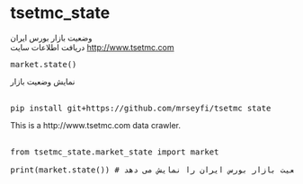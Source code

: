 # tsetmc_state
وضعیت بازار بورس ایران
<BR/>
دریافت اطلاعات سایت http://www.tsetmc.com
<BR/>

<div class="highlight highlight-source-js"><pre>
market.state()
</pre></div>

نمایش وضعیت بازار
<BR/>
<BR/>

<div class="highlight highlight-source-js"><pre>
pip install git+https://github.com/mrseyfi/tsetmc_state
</pre></div>
This is a http://www.tsetmc.com data crawler.
<BR/>
<BR/>

<div class="highlight highlight-source-js"><pre>
from tsetmc_state.market_state import market <BR/>
print(market.state()) # وضعیت بازار بورس ایران را نمایش می دهد
</pre></div>